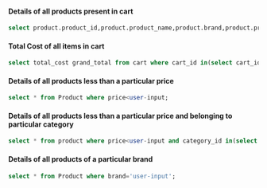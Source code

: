 #### Details of all products present in cart

```sql
select product.product_id,product.product_name,product.brand,product.price,cart_item.quantity,product.price*cart_item.quantity total from product,cart_item where product.product_id in(select product_id from cart_item where (cart_id in (select cart_id from customer where username = 'user-input')));
```

#### Total Cost of all items in cart 

```sql
select total_cost grand_total from cart where cart_id in(select cart_id from customer where username = 'user-input');
```

#### Details of all products less than a particular price

```sql	
select * from Product where price<user-input;
```

#### Details of all products less than a particular price and belonging to particular category

```sql
select * from product where price<user-input and category_id in(select category_id from category where category_name='user-input');
```

#### Details of all products of a particular brand

```sql
select * from Product where brand='user-input';
```


